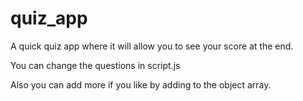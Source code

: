 # quiz_app

A quick quiz app where it will allow you to see your score at the end.

You can change the questions in script.js

Also you can add more if you like by adding to the object array.
